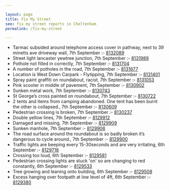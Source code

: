 ```yaml
---

layout: page
title: Fix My Street
seo: fix my street reports in Cheltenham
permalink: /fix-my-street

---
```


<!-- fix_marker starts -->

- Tarmac subsided around telephone access cover in pathway, next to 39 minetts ave driveway wall, 7th September :- [8132089](https://www.fixmystreet.com/report/8132089)
- Street light lancaster yewtree junction, 7th September :- [8131989](https://www.fixmystreet.com/report/8131989)
- Pothole not filled in correctly, 7th September :- [8131704](https://www.fixmystreet.com/report/8131704)
- A number of potholes in the road, 7th September :- [8131677](https://www.fixmystreet.com/report/8131677)
- Location is West Down Carpark - Flytipping, 7th September :- [8131401](https://www.fixmystreet.com/report/8131401)
- Spray paint graffiti on roundabout, racist, 7th September :- [8131053](https://www.fixmystreet.com/report/8131053)
- Pink scooter in middle of pavement, 7th September :- [8130902](https://www.fixmystreet.com/report/8130902)
- Sunken metal work, 7th September :- [8130743](https://www.fixmystreet.com/report/8130743)
- St George’s cross painted on roundabout, 7th September :- [8130722](https://www.fixmystreet.com/report/8130722)
- 2 tents and items from camping abandoned. One tent has been burnt the other is collapsed., 7th September :- [8130609](https://www.fixmystreet.com/report/8130609)
- Pedestrian crossing is broken, 7th September :- [8130237](https://www.fixmystreet.com/report/8130237)
- Double yellow lines, 7th September :- [8129912](https://www.fixmystreet.com/report/8129912)
- Damaged and missing, 7th September :- [8129909](https://www.fixmystreet.com/report/8129909)
- Sunken manhole, 7th September :- [8129906](https://www.fixmystreet.com/report/8129906)
- The road surface around the roundabout is so badly broken it’s dangerous to cycle around., 7th September :- [8129900](https://www.fixmystreet.com/report/8129900)
- Traffic lights are beeping every 15-30seconds and are very irritating, 6th September :- [8129718](https://www.fixmystreet.com/report/8129718)
- Crossing too loud, 6th September :- [8129581](https://www.fixmystreet.com/report/8129581)
- Pedestrian crossing lights are stuck 'on' so are changing to red constantly, 6th September :- [8129533](https://www.fixmystreet.com/report/8129533)
- Tree growing and leaning onto building, 6th September :- [8129508](https://www.fixmystreet.com/report/8129508)
- Excess hanging over footpath at low level of 4ft, 6th September :- [8129380](https://www.fixmystreet.com/report/8129380)

<!-- fix_marker ends -->